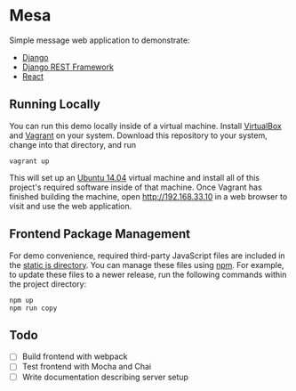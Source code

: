 # Mesa

Simple message web application to demonstrate:
* [Django](https://www.djangoproject.com)
* [Django REST Framework](http://www.django-rest-framework.org)
* [React](https://facebook.github.io/react/)

## Running Locally

You can run this demo locally inside of a virtual machine. Install [VirtualBox](https://www.virtualbox.org/) and [Vagrant](https://www.vagrantup.com/) on your system. Download this repository to your system, change into that directory, and run

    vagrant up

This will set up an [Ubuntu 14.04](http://www.ubuntu.com/) virtual machine and install all of this project's required software inside of that machine. Once Vagrant has finished building the machine, open http://192.168.33.10 in a web browser to visit and use the web application.

## Frontend Package Management
For demo convenience, required third-party JavaScript files are included in the [static js directory](static/js). You can manage these files using [npm](https://www.npmjs.com/). For example, to update these files to a newer release, run the following commands within the project directory:

    npm up
    npm run copy

## Todo
- [ ] Build frontend with webpack
- [ ] Test frontend with Mocha and Chai
- [ ] Write documentation describing server setup
